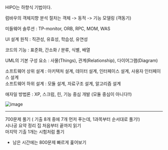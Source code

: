 HIPO는 하향식 기법이다.  

럼바우의 객체지향 분석 절차는 객체 -> 동적 -> 기능 모델링 (객동기)  

미들웨어 솔루션 : TP-monitor, ORB, RPC, MOM, WAS

UI 설계 원칙 : 직관성, 유효성, 학습성, 유연성  

코드의 기능 : 표준화, 간소화 / 분류, 식별, 배열  

UML의 기본 구성 요소 : 사물(Things), 관계(Relationship), 다이어그램(Diagram)  

소프트웨어 상위 설계 : 아키텍처 설계, 데이터 설계, 인터페이스 설계, 사용자 인터페이스 설계  
소프트웨어 하위 설계 : 모듈 설계, 자료구조 설계, 알고리즘 설계  

애자일 방법론 : XP, 스크럼, 린, 기능 중심 개발 (모듈 중심이 아니다!!)  

![image](https://user-images.githubusercontent.com/120306359/222881574-32729602-249f-4e08-9a75-55947735caf6.png)

***
700문제 풀기 ( 기출 8개 중에 7개 먼저 푸는데, 1과목부터 순서대로 풀기!)  
시나공 요약 정리 집 처음부터 끝까지 읽기  
마지막 기출 1개는 시험처럼 풀기  
+ 남은 시간에는 800문제 빠르게 훑어보기
